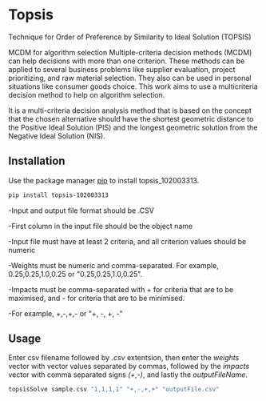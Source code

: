 # Topsis
Technique for Order of Preference by Similarity to Ideal Solution (TOPSIS)

MCDM for algorithm selection
Multiple-criteria decision methods (MCDM) can help decisions with more than one criterion. These methods can be applied to several business problems like supplier evaluation, project prioritizing, and raw material selection. They also can be used in personal situations like consumer goods choice. This work aims to use a multicriteria decision method to help on algorithm selection.

It is a multi-criteria decision analysis method that is based on the concept that the chosen alternative should have the shortest geometric distance to the Positive Ideal Solution (PIS) and the longest geometric solution from the Negative Ideal Solution (NIS).

## Installation

Use the package manager [pip](https://pip.pypa.io/en/stable/) to install topsis_102003313.

```bash
pip install topsis-102003313
```
-Input and output file format should be .CSV

-First column in the input file should be the object name

-Input file must have at least 2 criteria, and all criterion values should be numeric

-Weights must be numeric and comma-separated. For example, 0.25,0.25,1.0,0.25 or "0.25,0.25,1.0,0.25".

-Impacts must be comma-separated with + for criteria that are to be maximised, and - for criteria that are to be minimised.

-For example, +,-,+,- or "+, -, +, -"

## Usage

Enter csv filename followed by _.csv_ extentsion, then enter the _weights_ vector with vector values separated by commas, followed by the _impacts_ vector with comma separated signs _(+,-)_, and lastly the _outputFileName_.

```bash
topsisSolve sample.csv "1,1,1,1" "+,-,+,+" "outputFile.csv"
```
